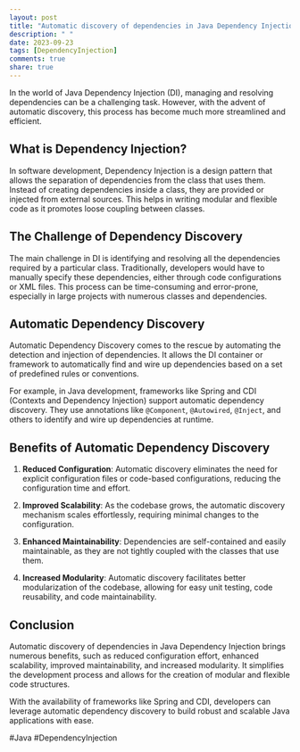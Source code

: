 ```yaml
---
layout: post
title: "Automatic discovery of dependencies in Java Dependency Injection."
description: " "
date: 2023-09-23
tags: [DependencyInjection]
comments: true
share: true
---
```


In the world of Java Dependency Injection (DI), managing and resolving dependencies can be a challenging task. However, with the advent of automatic discovery, this process has become much more streamlined and efficient.

## What is Dependency Injection?

In software development, Dependency Injection is a design pattern that allows the separation of dependencies from the class that uses them. Instead of creating dependencies inside a class, they are provided or injected from external sources. This helps in writing modular and flexible code as it promotes loose coupling between classes.

## The Challenge of Dependency Discovery

The main challenge in DI is identifying and resolving all the dependencies required by a particular class. Traditionally, developers would have to manually specify these dependencies, either through code configurations or XML files. This process can be time-consuming and error-prone, especially in large projects with numerous classes and dependencies.

## Automatic Dependency Discovery

Automatic Dependency Discovery comes to the rescue by automating the detection and injection of dependencies. It allows the DI container or framework to automatically find and wire up dependencies based on a set of predefined rules or conventions.

For example, in Java development, frameworks like Spring and CDI (Contexts and Dependency Injection) support automatic dependency discovery. They use annotations like `@Component`, `@Autowired`, `@Inject`, and others to identify and wire up dependencies at runtime.

## Benefits of Automatic Dependency Discovery

1. **Reduced Configuration**: Automatic discovery eliminates the need for explicit configuration files or code-based configurations, reducing the configuration time and effort.

2. **Improved Scalability**: As the codebase grows, the automatic discovery mechanism scales effortlessly, requiring minimal changes to the configuration.

3. **Enhanced Maintainability**: Dependencies are self-contained and easily maintainable, as they are not tightly coupled with the classes that use them.

4. **Increased Modularity**: Automatic discovery facilitates better modularization of the codebase, allowing for easy unit testing, code reusability, and code maintainability.

## Conclusion

Automatic discovery of dependencies in Java Dependency Injection brings numerous benefits, such as reduced configuration effort, enhanced scalability, improved maintainability, and increased modularity. It simplifies the development process and allows for the creation of modular and flexible code structures.

With the availability of frameworks like Spring and CDI, developers can leverage automatic dependency discovery to build robust and scalable Java applications with ease.

#Java #DependencyInjection
